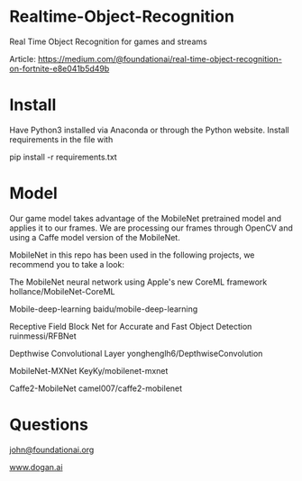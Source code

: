 # Realtime-Object-Recognition
Real Time Object Recognition for games and streams

Article: https://medium.com/@foundationai/real-time-object-recognition-on-fortnite-e8e041b5d49b

# Install
Have Python3 installed via Anaconda or through the Python website. 
Install requirements in the file with 

pip install -r requirements.txt

# Model 
Our game model takes advantage of the MobileNet pretrained model and applies it to our frames.
We are processing our frames through OpenCV and using a Caffe model version of the MobileNet.

MobileNet in this repo has been used in the following projects, we recommend you to take a look:

The MobileNet neural network using Apple's new CoreML framework hollance/MobileNet-CoreML

Mobile-deep-learning baidu/mobile-deep-learning

Receptive Field Block Net for Accurate and Fast Object Detection ruinmessi/RFBNet

Depthwise Convolutional Layer yonghenglh6/DepthwiseConvolution

MobileNet-MXNet KeyKy/mobilenet-mxnet

Caffe2-MobileNet camel007/caffe2-mobilenet

# Questions
john@foundationai.org

www.dogan.ai
